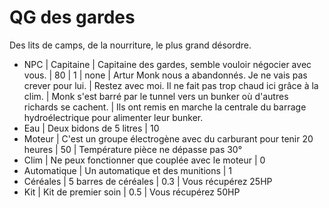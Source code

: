 # QG des gardes

Des lits de camps, de la nourriture, le plus grand désordre.

* NPC | Capitaine | Capitaine des gardes, semble vouloir négocier avec vous.  | 80 | 1 | none | Artur Monk nous a abandonnés. Je ne vais pas crever pour lui. | Restez avec moi. Il ne fait pas trop chaud ici grâce à la clim. | Monk s'est barré par le tunnel vers un bunker où d'autres richards se cachent. | Ils ont remis en marche la centrale du barrage hydroélectrique pour alimenter leur bunker.
* Eau | Deux bidons de 5 litres | 10
* Moteur | C'est un groupe électrogène avec du carburant pour tenir 20 heures | 50 | Température pièce ne dépasse pas 30°
* Clim | Ne peux fonctionner que couplée avec le moteur | 0
* Automatique | Un automatique et des munitions | 1
* Céréales | 5 barres de céréales | 0.3 | Vous récupérez 25HP
* Kit | Kit de premier soin | 0.5 | Vous récupérez 50HP
